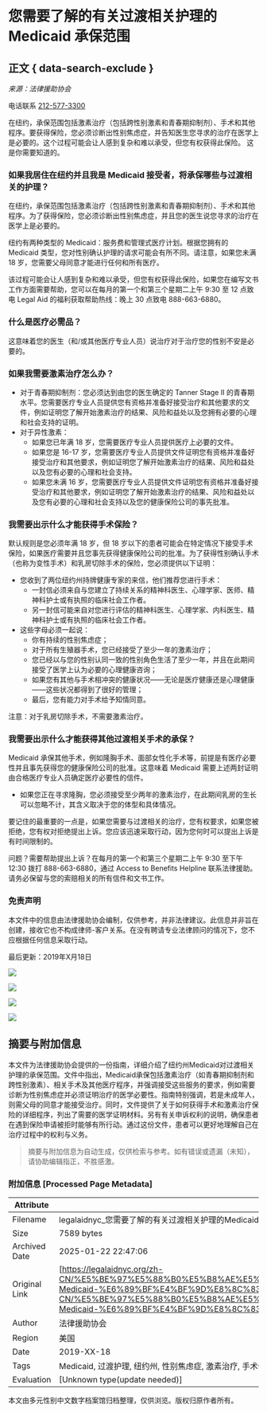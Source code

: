 # 您需要了解的有关过渡相关护理的 Medicaid 承保范围

## 正文 { data-search-exclude }


*来源：法律援助协会*

电话联系 [212-577-3300](tel:2125773300)

在纽约，承保范围包括激素治疗（包括跨性别激素和青春期抑制剂）、手术和其他程序。要获得保险，您必须诊断出性别焦虑症，并告知医生您寻求的治疗在医学上是必要的。这个过程可能会让人感到复杂和难以承受，但您有权获得此保险。 这是你需要知道的。

### 如果我居住在纽约并且我是 Medicaid 接受者，将承保哪些与过渡相关的护理？

在纽约，承保范围包括激素治疗（包括跨性别激素和青春期抑制剂）、手术和其他程序。为了获得保险，您必须诊断出性别焦虑症，并且您的医生说您寻求的治疗在医学上是必要的。

纽约有两种类型的 Medicaid：服务费和管理式医疗计划。根据您拥有的 Medicaid 类型，您对性别确认护理的请求可能会有所不同。请注意，如果您未满 18 岁，您需要父母同意才能进行任何和所有医疗。

该过程可能会让人感到复杂和难以承受，但您有权获得此保险，如果您在编写文书工作方面需要帮助，您可以在每月的第一个和第三个星期二上午 9:30 至 12 点致电 Legal Aid 的福利获取帮助热线：晚上 30 点致电 888-663-6880。

### 什么是医疗必需品？

这意味着您的医生（和/或其他医疗专业人员）说治疗对于治疗您的性别不安是必要的。

### 如果我需要激素治疗怎么办？

- 对于青春期抑制剂：您必须达到由您的医生确定的 Tanner Stage II 的青春期水平。您需要医疗专业人员提供您有资格并准备好接受治疗和其他要求的文件，例如证明您了解开始激素治疗的结果、风险和益处以及您拥有必要的心理和社会支持的证明。
- 对于异性激素：
    - 如果您已年满 18 岁，您需要医疗专业人员提供医疗上必要的文件。
    - 如果您是 16-17 岁，您需要医疗专业人员提供文件证明您有资格并准备好接受治疗和其他要求，例如证明您了解开始激素治疗的结果、风险和益处以及您有必要的心理和社会支持。
    - 如果您未满 16 岁，您需要医疗专业人员提供文件证明您有资格并准备好接受治疗和其他要求，例如证明您了解开始激素治疗的结果、风险和益处以及您有必要的心理和社会支持以及您的健康保险公司的事先批准。

### 我需要出示什么才能获得手术保险？

默认规则是您必须年满 18 岁，但 18 岁以下的患者可能会在特定情况下接受手术保险，如果医疗需要并且您事先获得健康保险公司的批准。为了获得性别确认手术（也称为变性手术）和乳房切除手术的保险，您必须提供以下证明：

- 您收到了两位纽约州持牌健康专家的来信，他们推荐您进行手术：
    - 一封信必须来自与您建立了持续关系的精神科医生、心理学家、医师、精神科护士或有执照的临床社会工作者。
    - 另一封信可能来自对您进行评估的精神科医生、心理学家、内科医生、精神科护士或有执照的临床社会工作者。
- 这些字母必须一起说：
    - 你有持续的性别焦虑症；
    - 对于所有生殖器手术，您已经接受了至少一年的激素治疗；
    - 您已经以与您的性别认同一致的性别角色生活了至少一年，并且在此期间接受了医学上认为必要的心理健康咨询；
    - 如果您有其他与手术相冲突的健康状况——无论是医疗健康还是心理健康——这些状况都得到了很好的管理；
    - 最后，您有能力对手术给予知情同意。

注意：对于乳房切除手术，不需要激素治疗。

### 我需要出示什么才能获得其他过渡相关手术的承保？

Medicaid 承保其他手术，例如隆胸手术、面部女性化手术等，前提是有医疗必要性并且事先获得您的健康保险公司的批准。这意味着 Medicaid 需要上述两封证明由合格医疗专业人员确定医疗必要性的信件。

- 如果您正在寻求隆胸，您必须接受至少两年的激素治疗，在此期间乳房的生长可以忽略不计，其含义取决于您的体型和具体情况。

要记住的最重要的一点是，如果您需要与过渡相关的治疗，您有权要求，如果您被拒绝，您有权对拒绝提出上诉。您应该迅速采取行动，因为您何时可以提出上诉是有时间限制的。

问题？需要帮助提出上诉？在每月的第一个和第三个星期二上午 9:30 至下午 12:30 拨打 888-663-6880，通过 Access to Benefits Helpline 联系法律援助。请务必保留与您的索赔相关的所有信件和文书工作。

### 免责声明

本文件中的信息由法律援助协会编制，仅供参考，并非法律建议。此信息并非旨在创建，接收它也不构成律师-客户关系。在没有聘请专业法律顾问的情况下，您不应根据任何信息采取行动。

最后更新：2019年X月18日

![](https://www.facebook.com/tr?id=5547521135307912&ev=PageView&noscript=1)

![](https://www.facebook.com/tr?id=766140882289162&ev=PageView&noscript=1)

![](https://t.co/i/adsct?bci=3&dv=UTC%26en-US%2Cen%26Google%20Inc.%26Linux%20x86_64%26255%26800%26600%264%2624%26800%26600%260%26na&eci=2&event_id=9944152a-6c3f-43ab-a64c-39819f64022c&events=%5B%5B%22pageview%22%2C%7B%7D%5D%5D&integration=advertiser&p_id=Twitter&p_user_id=0&pl_id=888a6513-04bf-43df-95d3-2a7fa2954796&tw_document_href=https%3A%2F%2Flegalaidnyc.org%2Fzh-CN%2F%25E5%25BE%2597%25E5%2588%25B0%25E5%25B8%25AE%25E5%258A%25A9%2F%25E6%2594%25BF%25E5%25BA%259C%25E7%25A6%258F%25E5%2588%25A9%2F%25E6%2582%25A8%25E9%259C%2580%25E8%25A6%2581%25E4%25BA%2586%25E8%25A7%25A3%25E7%259A%2584%25E6%259C%2589%25E5%2585%25B3-Medicaid-%25E6%2589%25BF%25E4%25BF%259D%25E8%258C%2583%25E5%259B%25B4%25E8%25BF%2587%25E6%25B8%25A1%25E7%259B%25B8%25E5%2585%25B3%25E6%258A%25A4%25E7%2590%2586%25E7%259A%2584%25E4%25BF%25A1%25E6%2581%25AF%2F&tw_iframe_status=0&tw_order_quantity=0&tw_sale_amount=0&txn_id=o91yw&type=javascript&version=2.3.31)

![](https://analytics.twitter.com/i/adsct?bci=3&dv=UTC%26en-US%2Cen%26Google%20Inc.%26Linux%20x86_64%26255%26800%26600%264%2624%26800%26600%260%26na&eci=2&event_id=9944152a-6c3f-43ab-a64c-39819f64022c&events=%5B%5B%22pageview%22%2C%7B%7D%5D%5D&integration=advertiser&p_id=Twitter&p_user_id=0&pl_id=888a6513-04bf-43df-95d3-2a7fa2954796&tw_document_href=https%3A%2F%2Flegalaidnyc.org%2Fzh-CN%2F%25E5%25BE%2597%25E5%2588%25B0%25E5%25B8%25AE%25E5%258A%25A9%2F%25E6%2594%25BF%25E5%25BA%259C%25E7%25A6%258F%25E5%2588%25A9%2F%25E6%2582%25A8%25E9%259C%2580%25E8%25A6%2581%25E4%25BA%2586%25E8%25A7%25A3%25E7%259A%2584%25E6%259C%2589%25E5%2585%25B3-Medicaid-%25E6%2589%25BF%25E4%25BF%259D%25E8%258C%2583%25E5%259B%25B4%25E8%25BF%2587%25E6%25B8%25A1%25E7%259B%25B8%25E5%2585%25B3%25E6%258A%25A4%25E7%2590%2586%25E7%259A%2584%25E4%25BF%25A1%25E6%2581%25AF%2F&tw_iframe_status=0&tw_order_quantity=0&tw_sale_amount=0&txn_id=o91yw&type=javascript&version=2.3.31)
<!-- tcd_original_link https://legalaidnyc.org/zh-CN/%E5%BE%97%E5%88%B0%E5%B8%AE%E5%8A%A9/%E6%94%BF%E5%BA%9C%E7%A6%8F%E5%88%A9/%E6%82%A8%E9%9C%80%E8%A6%81%E4%BA%86%E8%A7%A3%E7%9A%84%E6%9C%89%E5%85%B3-Medicaid-%E6%89%BF%E4%BF%9D%E8%8C%83%E5%9B%B4%E8%BF%87%E6%B8%A1%E7%9B%B8%E5%85%B3%E6%8A%A4%E7%90%86%E7%9A%84%E4%BF%A1%E6%81%AF/ -->


## 摘要与附加信息

<!-- tcd_abstract -->
本文件为法律援助协会提供的一份指南，详细介绍了纽约州Medicaid对过渡相关护理的承保范围。文件中指出，Medicaid承保包括激素治疗（如青春期抑制剂和跨性别激素）、相关手术及其他医疗程序，并强调接受这些服务的要求，例如需要诊断为性别焦虑症并必须证明治疗的医学必要性。指南特别强调，若是未成年人，则需父母的同意才能接受治疗。同时，文件提供了关于如何获得手术和激素治疗保险的详细程序，列出了需要的医学证明材料。另有有关申诉权利的说明，确保患者在遇到保险申请被拒时能够有所行动。通过这份文件，患者可以更好地理解自己在治疗过程中的权利与义务。
<!-- tcd_abstract_end -->

> 摘要与附加信息为自动生成，仅供检索与参考。如有错误或遗漏（未知），请协助编辑指正，不胜感激。

### 附加信息 [Processed Page Metadata]

| Attribute       | Value                                  |
|-----------------|----------------------------------------|
| Filename        | legalaidnyc_您需要了解的有关过渡相关护理的Medicaid_承保范围.md                             |
| Size            | 7589 bytes                           |
| Archived Date   | 2025-01-22 22:47:06                             |
| Original Link   | [https://legalaidnyc.org/zh-CN/%E5%BE%97%E5%88%B0%E5%B8%AE%E5%8A%A9/%E6%94%BF%E5%BA%9C%E7%A6%8F%E5%88%A9/%E6%82%A8%E9%9C%80%E8%A6%81%E4%BA%86%E8%A7%A3%E7%9A%84%E6%9C%89%E5%85%B3-Medicaid-%E6%89%BF%E4%BF%9D%E8%8C%83%E5%9B%B4%E8%BF%87%E6%B8%A1%E7%9B%B8%E5%85%B3%E6%8A%A4%E7%90%86%E7%9A%84%E4%BF%A1%E6%81%AF/](https://legalaidnyc.org/zh-CN/%E5%BE%97%E5%88%B0%E5%B8%AE%E5%8A%A9/%E6%94%BF%E5%BA%9C%E7%A6%8F%E5%88%A9/%E6%82%A8%E9%9C%80%E8%A6%81%E4%BA%86%E8%A7%A3%E7%9A%84%E6%9C%89%E5%85%B3-Medicaid-%E6%89%BF%E4%BF%9D%E8%8C%83%E5%9B%B4%E8%BF%87%E6%B8%A1%E7%9B%B8%E5%85%B3%E6%8A%A4%E7%90%86%E7%9A%84%E4%BF%A1%E6%81%AF/)                       |
| Author          | 法律援助协会                               |
| Region          | 美国                               |
| Date            | 2019-XX-18                                 |
| Tags            | Medicaid, 过渡护理, 纽约州, 性别焦虑症, 激素治疗, 手术保险, 医疗必要性, 未成年人医疗, 法律援助, 患者权利                                 |
| Evaluation            | [Unknown type(update needed)]                                 |
<!-- tcd_table_end -->

本文由多元性别中文数字档案馆归档整理，仅供浏览。版权归原作者所有。

